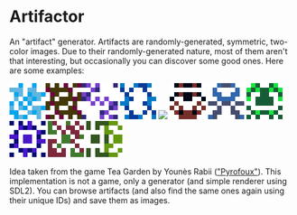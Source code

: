 # Artifactor

An "artifact" generator. Artifacts are randomly-generated, symmetric, two-color images. Due to their randomly-generated nature, most of them aren't that interesting, but occasionally you can discover some good ones. Here are some examples:

<img src="/images/1.png"><img src="/images/4.png"><img src="/images/20.png"> <img src="/images/120.png"> <img src="/images/208.png"> <img src="/images/366.png"> <img src="/images/666.png"> <img src="/images/911.png"> <img src="/images/709.png"> <img src="/images/1621.png"> <img src="/images/1663.png">

Idea taken from the game Tea Garden by Younès Rabii (<a href="https://github.com/Pyrofoux">"Pyrofoux"</a>). This implementation is not a game, only a generator (and simple renderer using SDL2). You can browse artifacts (and also find the same ones again using their unique IDs) and save them as images.
